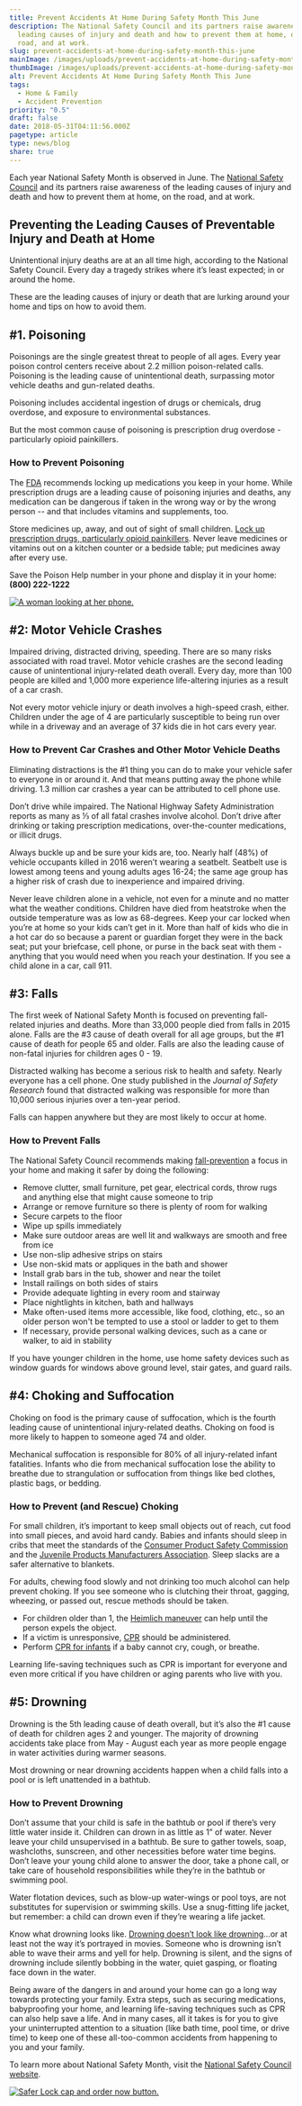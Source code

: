 ```yaml
---
title: Prevent Accidents At Home During Safety Month This June
description: The National Safety Council and its partners raise awareness of the
  leading causes of injury and death and how to prevent them at home, on the
  road, and at work.
slug: prevent-accidents-at-home-during-safety-month-this-june
mainImage: /images/uploads/prevent-accidents-at-home-during-safety-month-this-june.jpg
thumbImage: /images/uploads/prevent-accidents-at-home-during-safety-month-this-june.jpg
alt: Prevent Accidents At Home During Safety Month This June
tags:
  - Home & Family
  - Accident Prevention
priority: "0.5"
draft: false
date: 2018-05-31T04:11:56.000Z
pagetype: article
type: news/blog
share: true
---
```

Each year National Safety Month is observed in June. The [National Safety Council](http://www.nsc.org/act/events/Pages/national-safety-month.aspx) and its partners raise awareness of the leading causes of injury and death and how to prevent them at home, on the road, and at work.

## Preventing the Leading Causes of Preventable Injury and Death at Home

Unintentional injury deaths are at an all time high, according to the National Safety Council. Every day a tragedy strikes where it’s least expected; in or around the home.

These are the leading causes of injury or death that are lurking around your home and tips on how to avoid them.

## \#1. Poisoning

Poisonings are the single greatest threat to people of all ages. Every year poison control centers receive about 2.2 million poison-related calls. Poisoning is the leading cause of unintentional death, surpassing motor vehicle deaths and gun-related deaths.

Poisoning includes accidental ingestion of drugs or chemicals, drug overdose, and exposure to environmental substances.

But the most common cause of poisoning is prescription drug overdose - particularly opioid painkillers.

### How to Prevent Poisoning

The [FDA](https://www.fda.gov/ForConsumers/ConsumerUpdates/ucm272905.htm) recommends locking up medications you keep in your home. While prescription drugs are a leading cause of poisoning injuries and deaths, any medication can be dangerous if taken in the wrong way or by the wrong person -- and that includes vitamins and supplements, too.

Store medicines up, away, and out of sight of small children. [Lock up prescription drugs, particularly opioid painkillers](/products/saferlock/). Never leave medicines or vitamins out on a kitchen counter or a bedside table; put medicines away after every use.

Save the Poison Help number in your phone and display it in your home: **(800) 222-1222**

[![A woman looking at her phone.](/images/uploads/rxguardian-well-rx-graphic.jpg "Save up to 80 percent on prescription drugs.")](https://www.wellrx.com/rx-discount-card/enroll/?invitecode=SaferLock%20&utm_source=SaferLock%20&utm_medium=affiliate&utm_campaign=%3cblogs%3E "WellRx Link")

## \#2: Motor Vehicle Crashes

Impaired driving, distracted driving, speeding. There are so many risks associated with road travel. Motor vehicle crashes are the second leading cause of unintentional injury-related death overall. Every day, more than 100 people are killed and 1,000 more experience life-altering injuries as a result of a car crash.

Not every motor vehicle injury or death involves a high-speed crash, either. Children under the age of 4 are particularly susceptible to being run over while in a driveway and an average of 37 kids die in hot cars every year.

### How to Prevent Car Crashes and Other Motor Vehicle Deaths

Eliminating distractions is the #1 thing you can do to make your vehicle safer to everyone in or around it. And that means putting away the phone while driving. 1.3 million car crashes a year can be attributed to cell phone use.

Don’t drive while impaired. The National Highway Safety Administration reports as many as ⅓ of all fatal crashes involve alcohol. Don’t drive after drinking or taking prescription medications, over-the-counter medications, or illicit drugs.

Always buckle up and be sure your kids are, too. Nearly half (48%) of vehicle occupants killed in 2016 weren’t wearing a seatbelt. Seatbelt use is lowest among teens and young adults ages 16-24; the same age group has a higher risk of crash due to inexperience and impaired driving.

Never leave children alone in a vehicle, not even for a minute and no matter what the weather conditions. Children have died from heatstroke when the outside temperature was as low as 68-degrees. Keep your car locked when you’re at home so your kids can’t get in it. More than half of kids who die in a hot car do so because a parent or guardian forget they were in the back seat; put your briefcase, cell phone, or purse in the back seat with them - anything that you would need when you reach your destination. If you see a child alone in a car, call 911.

## \#3: Falls

The first week of National Safety Month is focused on preventing fall-related injuries and deaths. More than 33,000 people died from falls in 2015 alone. Falls are the #3 cause of death overall for all age groups, but the #1 cause of death for people 65 and older. Falls are also the leading cause of non-fatal injuries for children ages 0 - 19.

Distracted walking has become a serious risk to health and safety. Nearly everyone has a cell phone. One study published in the *Journal of Safety Research* found that distracted walking was responsible for more than 10,000 serious injuries over a ten-year period.

Falls can happen anywhere but they are most likely to occur at home.

### How to Prevent Falls

The National Safety Council recommends making [fall-prevention](http://www.nsc.org/learn/safety-knowledge/Pages/safety-at-home-falls.aspx) a focus in your home and making it safer by doing the following:

* Remove clutter, small furniture, pet gear, electrical cords, throw rugs and anything else that might cause someone to trip
* Arrange or remove furniture so there is plenty of room for walking
* Secure carpets to the floor
* Wipe up spills immediately
* Make sure outdoor areas are well lit and walkways are smooth and free from ice
* Use non-slip adhesive strips on stairs
* Use non-skid mats or appliques in the bath and shower
* Install grab bars in the tub, shower and near the toilet
* Install railings on both sides of stairs
* Provide adequate lighting in every room and stairway
* Place nightlights in kitchen, bath and hallways
* Make often-used items more accessible, like food, clothing, etc., so an older person won't be tempted to use a stool or ladder to get to them
* If necessary, provide personal walking devices, such as a cane or walker, to aid in stability

If you have younger children in the home, use home safety devices such as window guards for windows above ground level, stair gates, and guard rails.

## \#4: Choking and Suffocation

Choking on food is the primary cause of suffocation, which is the fourth leading cause of unintentional injury-related deaths. Choking on food is more likely to happen to someone aged 74 and older.

Mechanical suffocation is responsible for 80% of all injury-related infant fatalities. Infants who die from mechanical suffocation lose the ability to breathe due to strangulation or suffocation from things like bed clothes, plastic bags, or bedding.

### How to Prevent (and Rescue) Choking

For small children, it’s important to keep small objects out of reach, cut food into small pieces, and avoid hard candy. Babies and infants should sleep in cribs that meet the standards of the [Consumer Product Safety Commission](http://www.cpsc.gov/en/Safety-Education/Safety-Education-Centers/cribs/) and the [Juvenile Products Manufacturers Association](http://www.jpma.org/search/custom.asp?id=3548). Sleep slacks are a safer alternative to blankets.

For adults, chewing food slowly and not drinking too much alcohol can help prevent choking. If you see someone who is clutching their throat, gagging, wheezing, or passed out, rescue methods should be taken.

* For children older than 1, the [Heimlich maneuver](http://henryheimlich.com/how-to-perform-the-heimlich-maneuver/) can help until the person expels the object.
* If a victim is unresponsive, [CPR](http://www.redcross.org/take-a-class/cpr) should be administered.
* Perform [CPR for infants](<* http://cpr.heart.org/AHAECC/CPRAndECC/Training/CPRAnytime/CPRAnytimeInfant/UCM_473170_CPR-CPR-Anytime-Infant.jsp>) if a baby cannot cry, cough, or breathe.

Learning life-saving techniques such as CPR is important for everyone and even more critical if you have children or aging parents who live with you.

## \#5: Drowning

Drowning is the 5th leading cause of death overall, but it’s also the #1 cause of death for children ages 2 and younger. The majority of drowning accidents take place from May - August each year as more people engage in water activities during warmer seasons.

Most drowning or near drowning accidents happen when a child falls into a pool or is left unattended in a bathtub.

### How to Prevent Drowning

Don’t assume that your child is safe in the bathtub or pool if there’s very little water inside it. Children can drown in as little as 1” of water. Never leave your child unsupervised in a bathtub. Be sure to gather towels, soap, washcloths, sunscreen, and other necessities before water time begins. Don’t leave your young child alone to answer the door, take a phone call, or take care of household responsibilities while they’re in the bathtub or swimming pool.

Water flotation devices, such as blow-up water-wings or pool toys, are not substitutes for supervision or swimming skills. Use a snug-fitting life jacket, but remember: a child can drown even if they’re wearing a life jacket.

Know what drowning looks like. [Drowning doesn’t look like drowning](http://www.safebee.com/outdoors/silent-drowning-how-spot-signs-and-save-life)…or at least not the way it’s portrayed in movies. Someone who is drowning isn’t able to wave their arms and yell for help. Drowning is silent, and the signs of drowning include silently bobbing in the water, quiet gasping, or floating face down in the water.

Being aware of the dangers in and around your home can go a long way towards protecting your family. Extra steps, such as securing medications, babyproofing your home, and learning life-saving techniques such as CPR can also help save a life. And in many cases, all it takes is for you to give your uninterrupted attention to a situation (like bath time, pool time, or drive time) to keep one of these all-too-common accidents from happening to you and your family.

To learn more about National Safety Month, visit the [National Safety Council website](https://www.nsc.org/work-safety/get-involved/national-safety-month).

[![Safer Lock cap and order now button.](/images/uploads/safer-cta.png "Better safe than sorry. Lock up your meds.")](https://shop.rxguardian.com/products/safer-lock "Safer Lock Product Link")